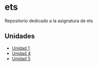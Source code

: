 # ets
Repositorio dedicado a la asignatura de ets

## Unidades
- [Unidad 1](Unidad-1)
- [Unidad 4](Unidad-4)
- [Unidad 5](Unidad-5)
